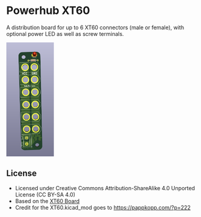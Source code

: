 # Powerhub XT60

A distribution board for up to 6 XT60 connectors (male or female), with optional power LED as well as screw terminals.

<img src="img/pcb-render.png" height="300">

## License
* Licensed under Creative Commons Attribution-ShareAlike 4.0 Unported License (CC BY-SA 4.0)
* Based on the [XT60 Board](https://github.com/jesseaster/xt60board)
* Credit for the XT60.kicad_mod goes to https://pappkopp.com/?p=222
